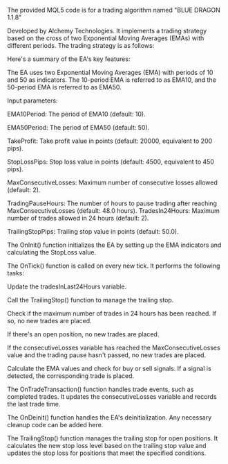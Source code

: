 The provided MQL5 code is for a trading algorithm named "BLUE DRAGON 1.1.8" 

Developed by Alchemy Technologies. It implements a trading strategy based on the cross of two Exponential Moving Averages (EMAs) with different periods. The trading strategy is as follows:

Here's a summary of the EA's key features:

The EA uses two Exponential Moving Averages (EMA) with periods of 10 and 50 as indicators. The 10-period EMA is referred to as EMA10, and the 50-period EMA is referred to as EMA50.

Input parameters:

EMA10Period: The period of EMA10 (default: 10).

EMA50Period: The period of EMA50 (default: 50).

TakeProfit: Take profit value in points (default: 20000, equivalent to 200 pips).

StopLossPips: Stop loss value in points (default: 4500, equivalent to 450 pips).

MaxConsecutiveLosses: Maximum number of consecutive losses allowed (default: 2).

TradingPauseHours: The number of hours to pause trading after reaching MaxConsecutiveLosses (default: 48.0 hours).
TradesIn24Hours: Maximum number of trades allowed in 24 hours (default: 2).

TrailingStopPips: Trailing stop value in points (default: 50.0).

The OnInit() function initializes the EA by setting up the EMA indicators and calculating the StopLoss value.

The OnTick() function is called on every new tick. It performs the following tasks:

Update the tradesInLast24Hours variable.

Call the TrailingStop() function to manage the trailing stop.

Check if the maximum number of trades in 24 hours has been reached. If so, no new trades are placed.

If there's an open position, no new trades are placed.

If the consecutiveLosses variable has reached the MaxConsecutiveLosses value and the trading pause hasn't passed, no new trades are placed.

Calculate the EMA values and check for buy or sell signals. If a signal is detected, the corresponding trade is placed.

The OnTradeTransaction() function handles trade events, such as completed trades. It updates the consecutiveLosses variable and records the last trade time.

The OnDeinit() function handles the EA's deinitialization. Any necessary cleanup code can be added here.

The TrailingStop() function manages the trailing stop for open positions. It calculates the new stop loss level based on the trailing stop value and updates the stop loss for positions that meet the specified conditions.
